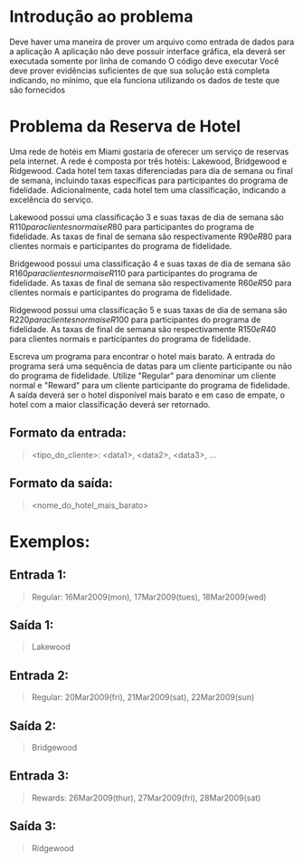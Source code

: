 ﻿# Introdução ao problema

Deve haver uma maneira de prover um arquivo como entrada de dados para a aplicação
A aplicação não deve possuir interface gráfica, ela deverá ser executada somente por linha de comando
O código deve executar
Você deve prover evidências suficientes de que sua solução está completa indicando, no mínimo, que ela funciona utilizando os dados de teste que são fornecidos 

# Problema da Reserva de Hotel 

Uma rede de hotéis em Miami gostaria de oferecer um serviço de reservas pela internet. A rede é composta por três hotéis: Lakewood, Bridgewood e Ridgewood. Cada hotel tem taxas diferenciadas para dia de semana ou final de semana, incluindo taxas específicas para participantes do programa de fidelidade. Adicionalmente, cada hotel tem uma classificação, indicando a excelência do serviço.

Lakewood possui uma classificação 3 e suas taxas de dia de semana são R$110 para clientes normais e R$80 para participantes do programa de fidelidade. As taxas de final de semana são respectivamente R$90 e R$80 para clientes normais e participantes do programa de fidelidade.

Bridgewood possui uma classificação 4 e suas taxas de dia de semana são R$160 para clientes normais e R$110 para participantes do programa de fidelidade. As taxas de final de semana são respectivamente R$60 e R$50 para clientes normais e participantes do programa de fidelidade.

Ridgewood possui uma classificação 5 e suas taxas de dia de semana são R$220 para clientes normais e R$100 para participantes do programa de fidelidade. As taxas de final de semana são respectivamente R$150 e R$40 para clientes normais e participantes do programa de fidelidade.
 

Escreva um programa para encontrar o hotel mais barato. A entrada do programa será uma sequência de datas para um cliente participante ou não do programa de fidelidade. Utilize "Regular" para denominar um cliente normal e "Reward" para um cliente participante do programa de fidelidade. A saída deverá ser o hotel disponível mais barato e em caso de empate, o hotel com a maior classificação deverá ser retornado. 

## Formato da entrada:

> <tipo_do_cliente>: \<data1>, \<data2>, \<data3>, … 

## Formato da saída:

> <nome_do_hotel_mais_barato> 

# Exemplos: 

## Entrada 1:
> Regular: 16Mar2009(mon), 17Mar2009(tues), 18Mar2009(wed)
## Saída 1:
> Lakewood


## Entrada 2:
> Regular: 20Mar2009(fri), 21Mar2009(sat), 22Mar2009(sun)
## Saída 2:
> Bridgewood


## Entrada 3:
> Rewards: 26Mar2009(thur), 27Mar2009(fri), 28Mar2009(sat)
## Saída 3:
> Ridgewood